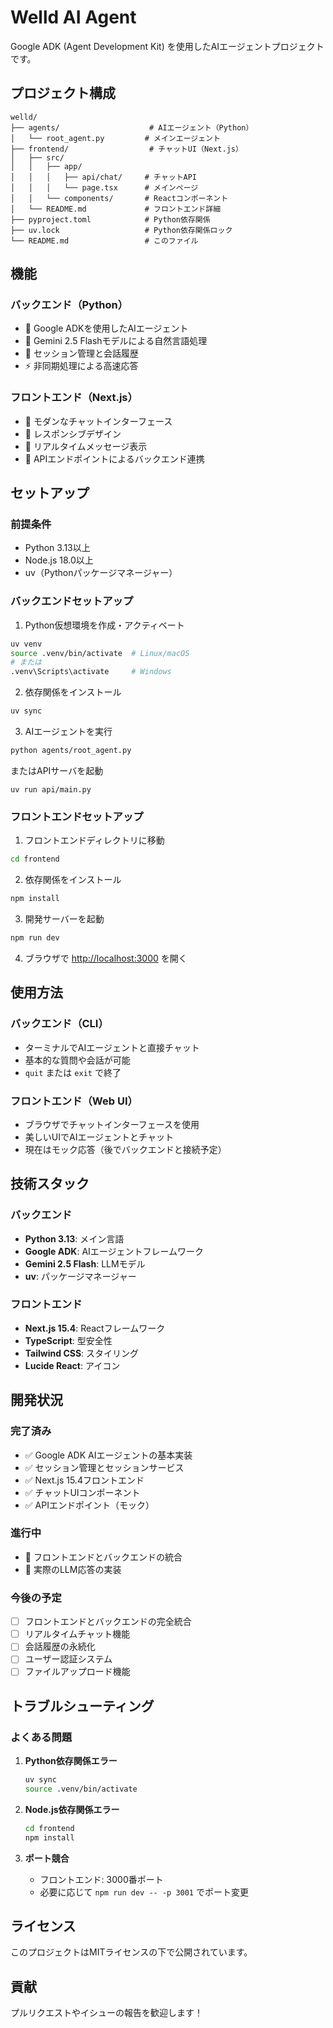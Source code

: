 # Welld AI Agent

Google ADK (Agent Development Kit) を使用したAIエージェントプロジェクトです。

## プロジェクト構成

```
welld/
├── agents/                    # AIエージェント（Python）
│   └── root_agent.py         # メインエージェント
├── frontend/                  # チャットUI（Next.js）
│   ├── src/
│   │   ├── app/
│   │   │   ├── api/chat/     # チャットAPI
│   │   │   └── page.tsx      # メインページ
│   │   └── components/       # Reactコンポーネント
│   └── README.md             # フロントエンド詳細
├── pyproject.toml            # Python依存関係
├── uv.lock                   # Python依存関係ロック
└── README.md                 # このファイル
```

## 機能

### バックエンド（Python）
- 🤖 Google ADKを使用したAIエージェント
- 💬 Gemini 2.5 Flashモデルによる自然言語処理
- 🔄 セッション管理と会話履歴
- ⚡ 非同期処理による高速応答

### フロントエンド（Next.js）
- 🎨 モダンなチャットインターフェース
- 📱 レスポンシブデザイン
- 💬 リアルタイムメッセージ表示
- 🔌 APIエンドポイントによるバックエンド連携

## セットアップ

### 前提条件

- Python 3.13以上
- Node.js 18.0以上
- uv（Pythonパッケージマネージャー）

### バックエンドセットアップ

1. Python仮想環境を作成・アクティベート
```bash
uv venv
source .venv/bin/activate  # Linux/macOS
# または
.venv\Scripts\activate     # Windows
```

2. 依存関係をインストール
```bash
uv sync
```

3. AIエージェントを実行
```bash
python agents/root_agent.py
```
またはAPIサーバを起動
```
uv run api/main.py
```

### フロントエンドセットアップ

1. フロントエンドディレクトリに移動
```bash
cd frontend
```

2. 依存関係をインストール
```bash
npm install
```

3. 開発サーバーを起動
```bash
npm run dev
```

4. ブラウザで [http://localhost:3000](http://localhost:3000) を開く

## 使用方法

### バックエンド（CLI）
- ターミナルでAIエージェントと直接チャット
- 基本的な質問や会話が可能
- `quit` または `exit` で終了

### フロントエンド（Web UI）
- ブラウザでチャットインターフェースを使用
- 美しいUIでAIエージェントとチャット
- 現在はモック応答（後でバックエンドと接続予定）

## 技術スタック

### バックエンド
- **Python 3.13**: メイン言語
- **Google ADK**: AIエージェントフレームワーク
- **Gemini 2.5 Flash**: LLMモデル
- **uv**: パッケージマネージャー

### フロントエンド
- **Next.js 15.4**: Reactフレームワーク
- **TypeScript**: 型安全性
- **Tailwind CSS**: スタイリング
- **Lucide React**: アイコン

## 開発状況

### 完了済み
- ✅ Google ADK AIエージェントの基本実装
- ✅ セッション管理とセッションサービス
- ✅ Next.js 15.4フロントエンド
- ✅ チャットUIコンポーネント
- ✅ APIエンドポイント（モック）

### 進行中
- 🔄 フロントエンドとバックエンドの統合
- 🔄 実際のLLM応答の実装

### 今後の予定
- [ ] フロントエンドとバックエンドの完全統合
- [ ] リアルタイムチャット機能
- [ ] 会話履歴の永続化
- [ ] ユーザー認証システム
- [ ] ファイルアップロード機能

## トラブルシューティング

### よくある問題

1. **Python依存関係エラー**
   ```bash
   uv sync
   source .venv/bin/activate
   ```

2. **Node.js依存関係エラー**
   ```bash
   cd frontend
   npm install
   ```

3. **ポート競合**
   - フロントエンド: 3000番ポート
   - 必要に応じて `npm run dev -- -p 3001` でポート変更

## ライセンス

このプロジェクトはMITライセンスの下で公開されています。

## 貢献

プルリクエストやイシューの報告を歓迎します！
